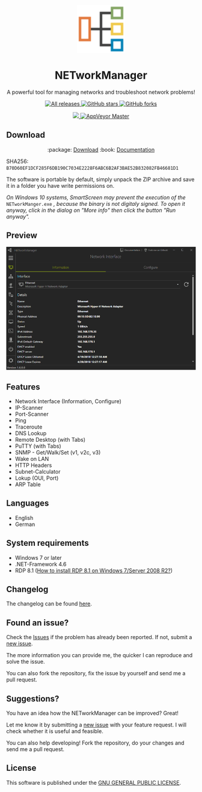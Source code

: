 <div align="center">  
  <img alt="NETworkManager" src="NETworkManager.svg" height="128" width="128" />
  <h1>NETworkManager</h1>  
  <p>A powerful tool for managing networks and troubleshoot network problems!</p>
  <p>   
  <a href="https://github.com/BornToBeroot/NETworkManager/releases" target="_blank">
      <img alt="All releases" src="https://img.shields.io/github/downloads/BornToBeroot/NETworkManager/total.svg?style=flat-square" />
    </a>
    <a href="https://github.com/BornToBeroot/NETworkManager/stargazers" target="_blank">
      <img alt="GitHub stars" src="https://img.shields.io/github/stars/BornToBeroot/NETworkManager.svg?style=flat-square" />
    </a>    
     <a href="https://github.com/BornToBeroot/NETworkManager/network" target="_blank">       
      <img alt="GitHub forks" src="https://img.shields.io/github/forks/BornToBeroot/NETworkManager.svg?style=flat-square" />
    </a>  
  </p>
  <p>
    <a href="https://gitter.im/BornToBeRoot-NETworkManager/Lobby">
      <img src="https://img.shields.io/badge/Gitter-Join%20Chat-green.svg?style=flat-square">
    </a>
    <a href="https://ci.appveyor.com/project/BornToBeRoot/NETworkManager/branch/master">
      <img alt="AppVeyor Master" src="https://img.shields.io/appveyor/ci/BornToBeRoot/NETworkManager/master.svg?style=flat-square&&label=master" />
    </a>    
  </p>
</div>

<h2>Download</h2>

<div align="center"> 
  <p>
    :package:
    <a href="https://github.com/BornToBeRoot/NETworkManager/releases/download/v1.5.0.0/NETworkManager_v1.5.0.0.zip">Download</a>
    :book:
    <a href="https://github.com/BornToBeRoot/NETworkManager/tree/master/Documentation/README.md">Documentation</a>
  </p>
</div>

SHA256: `B70D60EF1DCF285F6DB190C7034E2228F6ABC6B2AF3BAE52B832082FB46681D1`


The software is portable by default, simply unpack the ZIP archive and save it in a folder you have write permissions on.

_On Windows 10 systems, SmartScreen may prevent the execution of the_ `NETworkManger.exe` _, because the binary is not digitaly signed. To open it anyway, click in the dialog on "More info" then click the button "Run anyway"._

<h2>Preview</h2>
<img alt="NETworkManager" src="NETworkManager.gif" />

<h2>Features</h2>

- Network Interface (Information, Configure)
- IP-Scanner
- Port-Scanner
- Ping
- Traceroute
- DNS Lookup
- Remote Desktop (with Tabs)
- PuTTY (with Tabs)
- SNMP - Get/Walk/Set (v1, v2c, v3)
- Wake on LAN
- HTTP Headers
- Subnet-Calculator
- Lokup (OUI, Port)
- ARP Table

<h2>Languages</h2>

- English
- German

<h2>System requirements</h2>

- Windows 7 or later
- .NET-Framework 4.6
- RDP 8.1 ([How to install RDP 8.1 on Windows 7/Server 2008 R2?](Documentation/en-US/HowTo/Install_RDP_8dot1_on_Windows6dot1.md))

<h2>Changelog</h2>

The changelog can be found [here](https://github.com/BornToBeRoot/NETworkManager/wiki/Changelog).

<h2>Found an issue?</h2>

Check the [Issues](https://github.com/BornToBeRoot/NETworkManager/issues) if the problem has already been reported. If not, submit a [new issue](https://github.com/BornToBeRoot/NETworkManager/issues/new).

The more information you can provide me, the quicker I can reproduce and solve the issue.

You can also fork the repository, fix the issue by yourself and send me a pull request.

<h2>Suggestions?</h2>

You have an idea how the NETworkManager can be improved? Great!

Let me know it by submitting a [new issue](https://github.com/BornToBeRoot/NETworkManager/issues/new) with your feature request. I will check whether it is useful and feasible.

You can also help developing! Fork the repository, do your changes and send me a pull request. 

<h2>License</h2>

This software is published under the [GNU GENERAL PUBLIC LICENSE](https://github.com/BornToBeRoot/NETworkManager/blob/master/LICENSE).
